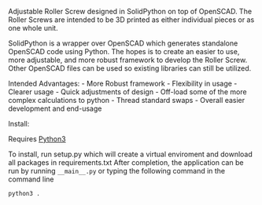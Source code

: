 Adjustable Roller Screw designed in SolidPython on top of OpenSCAD. The Roller Screws are intended to be 3D printed as either individual pieces or as one whole unit. 

SolidPython is a wrapper over OpenSCAD which generates standalone OpenSCAD code using Python.
The hopes is to create an easier to use, more adjustable, and more robust framework to develop the Roller Screw.
Other OpenSCAD files can be used so existing libraries can still be utilized.

Intended Advantages:
	- More Robust framework
	- Flexibility in usage
	- Clearer usage
	- Quick adjustments of design
	- Off-load some of the more complex calculations to python
	- Thread standard swaps
	- Overall easier development and end-usage


Install:

Requires [Python3](https://www.python.org/)

To install, run setup.py which will create a virtual enviroment and download all packages in requirements.txt
After completion, the application can be run by running `__main__.py` or typing the following command in the command line

```bash
python3 .
```
